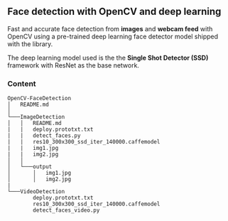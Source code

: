 ## Face detection with OpenCV and deep learning

Fast and accurate face detection from **images** and **webcam feed** with OpenCV using a pre-trained deep learning face detector model shipped with the library.

The deep learning model used is the the **Single Shot Detector (SSD)** framework with ResNet as the base network.

### Content

```
OpenCV-FaceDetection
│   README.md   
│
└───ImageDetection
│   │   README.md
|   |   deploy.prototxt.txt
|   |   detect_faces.py
|   |   res10_300x300_ssd_iter_140000.caffemodel
|   |   img1.jpg
|   |   img2.jpg
│   │
│   └───output
│       │   img1.jpg
│       │   img2.jpg
|
└───VideoDetection
        deploy.prototxt.txt
        res10_300x300_ssd_iter_140000.caffemodel
        detect_faces_video.py  
```
